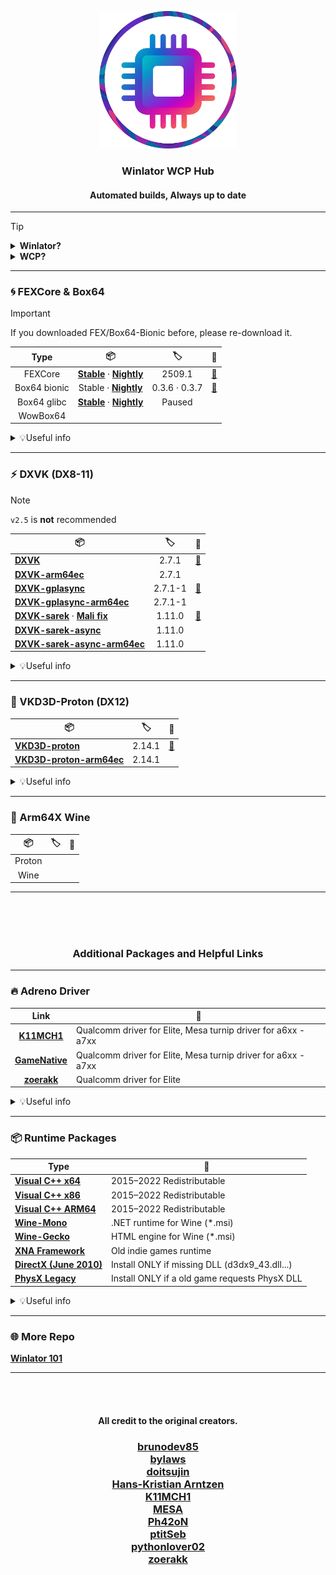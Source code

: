 
<p align="center">
  <img src="./img.png" alt="logoo" width="220">
</p>

<h3 align="center">Winlator WCP Hub</h3>
<h4 align="center">Automated builds, Always up to date</h4>

---

> [!TIP]
> <details>
>  <summary><b>Winlator?</b></summary>
> <br>
>  
> - Winlator is an Android application started by brunodev85 that lets you run Windows (x86_64) applications using Wine and Box64/FEX.
> 
> | Type | 🧠 |
> |:-:|:-:|
> | [**Official Winlator**](https://github.com/brunodev85/winlator) | Glibc |
> | [**Winlator-Frost**](https://github.com/MrPhryaNikFrosty/Winlator-Frost) | Glibc |
> | [**Winlator-AMod**](https://github.com/afeimod/winlator-mod) | Glibc |
> | [**Winlator-CMod**](https://github.com/coffincolors/winlator) | Bionic |
>
> | 🧠 | 📝 |
> |:-:|-|
> | Glibc  | Official default. Wide compatibility, stable with solid performance. (Box64 Only) |
> | Bionic | Android native. Faster, potential issues on low-spec devices. (FEX + Box64) |
> - Although longjunyu2’s unofficial Glibc fork remains functional, it’s best to avoid using it.
> - Discontinued or alpha builds are not covered.
>
> </details>
> 
> <details>
>  <summary><b>WCP?</b></summary>
> <br>
>
> - WCP is a custom component bundle for the Winlator ecosystem, originating from the old glibc fork and currently used mainly with ```CMod```. It’s essentially a tar.zst archive with a .wcp extension. Even if WCP installs aren’t supported, you can simply unpack it and use the contents anywhere if you know the basics.
>
> </details>

---

### 🌀 FEXCore & Box64
> [!IMPORTANT]
> If you downloaded FEX/Box64-Bionic before, please re-download it.

| Type | 📦 | 🏷️ | 📜 |
|:-:|:-:|:-:|:-:|
| FEXCore | [**Stable**](https://github.com/Arihany/WinlatorWCPHub/releases/tag/FEXCore) · [**Nightly**](https://github.com/Arihany/WinlatorWCPHub/releases/tag/FEXCore-Nightly) | <!--fex--> 2509.1|<a href="https://github.com/FEX-Emu/FEX">🔗</a> |
| Box64 bionic | Stable · [**Nightly**](https://github.com/Arihany/WinlatorWCPHub/releases/tag/BOX64-BIONIC-NIGHTLY)| <!--box64--> 0.3.6 · 0.3.7| <a href="https://github.com/ptitSeb/box64">🔗</a> |
| Box64 glibc | [**Stable**](https://github.com/Arihany/WinlatorWCPHub/releases/tag/BOX64-STABLE) · [**Nightly**](https://github.com/Arihany/WinlatorWCPHub/releases/tag/BOX64-NIGHTLY) | Paused ||
| WowBox64 |  |  | |

<details>
  <summary>💡Useful info</summary>
<br>
  
| Type | 📝 |
|:-:|-|
| **FEX**  | handles both 32-bit and 64-bit. Pairing it with ARM64EC-built graphics runtimes like DXVK/VKD3D can reduce x64 translation boundaries and further lower overhead. |
| **Box64** | power user friendly. Extensive dynarec tuning on top of a fast JIT and native-library bridges. |

- With the ```2509``` update, Unity game performance has improved on ```FEX``` as well.
- Unity games are generally more stable when run with ```Box64```.
- Basic ```Box64``` settings for unity games: ```STRONGMEM=1+``` ```CALLRET=0``` ```WEAKBARRIER=0~1```
- ```WEAKBARRIER``` can mitigate the performance hit from ```STRONGMEM```, but regressions or crashes have been reported depending on the build/version/game. If issues occur, set it to ```0```.

</details>

---

### ⚡ DXVK (DX8-11)
> [!NOTE]
> ```v2.5``` is **not** recommended

| 📦 | 🏷️ | 📜 |
|-|:-:|:-:|
| [**DXVK**](https://github.com/Arihany/WinlatorWCPHub/releases/tag/DXVK) | <!--dxvk--> 2.7.1| <a href="https://github.com/doitsujin/dxvk">🔗</a> |
| [**DXVK-arm64ec**](https://github.com/Arihany/WinlatorWCPHub/releases/tag/DXVK-ARM64EC) | <!--arm64ec--> 2.7.1| |
| [**DXVK-gplasync**](https://github.com/Arihany/WinlatorWCPHub/releases/tag/DXVK-GPLASYNC) | <!--gplasync--> 2.7.1-1| <a href="https://gitlab.com/Ph42oN/dxvk-gplasync">🔗</a> |
| [**DXVK-gplasync-arm64ec**](https://github.com/Arihany/WinlatorWCPHub/releases/tag/DXVK-GPLASYNC-ARM64EC) | <!--gplasync-arm64ec--> 2.7.1-1| |
| [**DXVK-sarek**](https://github.com/Arihany/WinlatorWCPHub/releases/tag/DXVK-SAREK) · [**Mali fix**](https://github.com/Arihany/WinlatorWCPHub/releases/tag/DXVK-SAREK-MALIFIX) | <!--sarek--> 1.11.0| <a href="https://github.com/pythonlover02/DXVK-Sarek">🔗</a> |
| [**DXVK-sarek-async**](https://github.com/Arihany/WinlatorWCPHub/releases/tag/DXVK-SAREK-ASYNC) | <!--sarek-async--> 1.11.0| |
| [**DXVK-sarek-async-arm64ec**](https://github.com/Arihany/WinlatorWCPHub/releases/tag/DXVK-SAREK-ASYNC-ARM64EC) | <!--sarek-async-arm64ec--> 1.11.0| |

<details>
  <summary>💡Useful info</summary>
<br> 

| Type | 📝 |
|:-:|-|
| **Sarek**    | Backports for older Vulkan. Keeps DXVK usable on Vulkan 1.1/1.2 hardware, with practical tweaks for legacy GPUs. |
| **GPLAsync** | DXVK + async shader compilation + GPL cache to cut visible stutter during compilation. |
| **ARM64EC**  | Designed to run with ❗FEX❗ to minimize x64→ARM translation and reduce overhead. |

- As a general pick, go with ```DXVK-Sarek``` or ```DXVK 2.4.1```
- Recent ```GPLAsync``` builds may increase stuttering in certain games.
- In GPU-bound scenarios, ```ARM64EC``` has little to no impact on average FPS.
- If the game has a built-in frame limiter, use that. In some cases, ```DXVK_FRAME_RATE``` can introduce stutter.

</details>

---

### 🧬 VKD3D-Proton (DX12)

| 📦 | 🏷️ | 📜 |
|-|:-:|:-:|
| [**VKD3D-proton**](https://github.com/Arihany/WinlatorWCPHub/releases/tag/VKD3D-PROTON) | <!--vkd3d--> 2.14.1|<a href="https://github.com/HansKristian-Work/vkd3d-proton">🔗</a> |
| [**VKD3D-proton-arm64ec**](https://github.com/Arihany/WinlatorWCPHub/releases/tag/VKD3D-PROTON-ARM64EC) | <!--vkd3d-arm64ec--> 2.14.1| |

<details>
  <summary>💡Useful info</summary>
<br>
  
| Type | 📝 |
|:-:|-|
| **ARM64EC** | Designed to run with ❗FEX❗ to minimize x64→ARM translation and reduce overhead. |

- If it isn’t required, **leave the ```VKD3D feature level``` at its default**. Forcing a higher feature level can trigger different code paths and extra shader compilation, which may lead to stutter.
- You can limit the frame rate using: ```DXVK_FRAME_RATE``` or ```VKD3D_FRAME_RATE```
- If the game has a built-in frame limiter, use that. In some cases, ```..._FRAME_RATE``` can introduce stutter.

</details>

---

### 🍷 Arm64X Wine

| 📦 | 🏷️ | 📜 |
|:-:|:-:|:-:|
| Proton ||
| Wine ||

---

<br><br><br>
<h3 align="center">Additional Packages and Helpful Links</h3>

---

### 🔥 Adreno Driver
| Link | 📝 |
|:-:|-|
| [**K11MCH1**](https://github.com/K11MCH1/AdrenoToolsDrivers) | Qualcomm driver for Elite, Mesa turnip driver for a6xx - a7xx |
| [**GameNative**](https://gamenative.app/drivers/) | Qualcomm driver for Elite, Mesa turnip driver for a6xx - a7xx |
| [**zoerakk**](https://github.com/zoerakk/qualcomm-adreno-driver) | Qualcomm driver for Elite |


<details>
  <summary>💡Useful info</summary>
<br> 
  
| Type | 📝 |
|:-:|-|
| **Qualcomm driver**    | Extracted from the official Adreno driver of a recent device. Partially compatible with similar chipsets. Emulation may show reduced performance or rendering glitches. |
| **Mesa turnip driver** | Open source Mesa driver with broader Vulkan support and emulator friendly behavior. Often more compatible or stable across devices. Results vary by version and SoC. |

</details>

---

### 📦 Runtime Packages

| Type | 📝 |
|-|-|
| [**Visual C++ x64**](https://aka.ms/vs/17/release/vc_redist.x64.exe) | 2015–2022 Redistributable |
| [**Visual C++ x86**](https://aka.ms/vs/17/release/vc_redist.x86.exe) | 2015–2022 Redistributable |
| [**Visual C++ ARM64**](https://aka.ms/vs/17/release/vc_redist.arm64.exe) | 2015–2022 Redistributable |
| [**Wine-Mono**](https://github.com/wine-mono/wine-mono/releases) | .NET runtime for Wine (*.msi) |
| [**Wine-Gecko**](https://dl.winehq.org/wine/wine-gecko/) | HTML engine for Wine (*.msi) |
| [**XNA Framework**](https://download.microsoft.com/download/a/c/2/ac2c903b-e6e8-42c2-9fd7-bebac362a930/xnafx40_redist.msi) | Old indie games runtime |
| [**DirectX (June 2010)**](https://download.microsoft.com/download/8/4/a/84a35bf1-dafe-4ae8-82af-ad2ae20b6b14/directx_Jun2010_redist.exe) | Install ONLY if missing DLL (d3dx9_43.dll...) |
| [**PhysX Legacy**](https://www.nvidia.com/content/DriverDownload-March2009/confirmation.php?url=/Windows/9.13.0604/PhysX-9.13.0604-SystemSoftware-Legacy.msi&lang=us&type=Other) | Install ONLY if a old game requests PhysX DLL |

<details>
  <summary>💡Useful info</summary>
<br>

- If VC++ errors persist in an ARM64EC container, install ```Visual C++ ARM64```
- If older VC++ is needed, try an [**AIO package**](https://github.com/abbodi1406/vcredist). <br>
- May require the official [**.NET Framework**](https://dotnet.microsoft.com/ko-kr/download/dotnet-framework) instead of Mono.

</details>

---

### 🌐 More Repo
[**Winlator 101**](https://github.com/K11MCH1/Winlator101)

---
<br><br>

<h4 align="center">All credit to the original creators.</h4><p align="center">

<h3 align="center">

[brunodev85](https://github.com/brunodev85)<br>
[bylaws](https://github.com/bylaws)<br>
[doitsujin](https://github.com/doitsujin)<br>
[Hans-Kristian Arntzen](https://github.com/HansKristian-Work)<br>
[K11MCH1](https://github.com/K11MCH1)<br>
[MESA](https://mesa3d.org/)<br>
[Ph42oN](https://gitlab.com/Ph42oN)<br>
[ptitSeb](https://github.com/ptitSeb)<br>
[pythonlover02](https://github.com/pythonlover02)<br>
[zoerakk](https://github.com/zoerakk)

</h3><p align="center">

